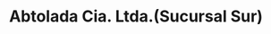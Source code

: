 ---
title: "Abtolada Cia. Ltda.(Sucursal Sur)"
url: /quito/abtolada-cia-ltda-sucursal-sur/
shop: coche
---